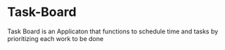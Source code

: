 # Task-Board
Task Board is an Applicaton that functions to schedule time and tasks by prioritizing each work to be done
